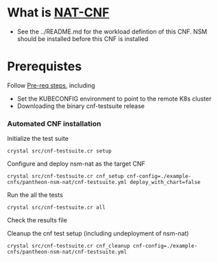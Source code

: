 # What is [NAT-CNF](https://github.com/PANTHEONtech/cnf-examples/tree/master/nsm/LFNWebinar)

- See the ../README.md for the workload defintion of this CNF. NSM should be installed before this CNF is installed

# Prerequistes

Follow [Pre-req steps](../../INSTALL.md#pre-requisites), including

- Set the KUBECONFIG environment to point to the remote K8s cluster
- Downloading the binary cnf-testsuite release

### Automated CNF installation

Initialize the test suite

```
crystal src/cnf-testsuite.cr setup
```

Configure and deploy nsm-nat as the target CNF

```
crystal src/cnf-testsuite.cr cnf_setup cnf-config=./example-cnfs/pantheon-nsm-nat/cnf-testsuite.yml deploy_with_chart=false
```

Run the all the tests

```
crystal src/cnf-testsuite.cr all
```

Check the results file

Cleanup the cnf test setup (including undeployment of nsm-nat)

```
crystal src/cnf-testsuite.cr cnf_cleanup cnf-config=./example-cnfs/pantheon-nsm-nat/cnf-testsuite.yml
```
